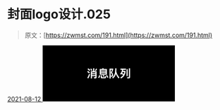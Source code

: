 <!--yml
category: 未分类
date: 0001-01-01 00:00:00
-->

# 封面logo设计.025

> 原文：[https://zwmst.com/191.html](https://zwmst.com/191.html)

   [ <time datetime="2021-08-12T09:32:55+08:00"> 2021-08-12 </time> ](https://zwmst.com/%e5%b0%81%e9%9d%a2logo%e8%ae%be%e8%ae%a1-025-2)  [![](img/4b09567d63f29a77df627c90060aa37b.png)](https://zwmst.com/wp-content/uploads/2021/08/1628731975-92f946c3ab84cc6.jpeg)